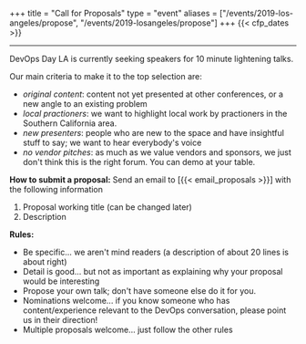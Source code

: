 +++
title = "Call for Proposals"
type = "event"
aliases = ["/events/2019-los-angeles/propose", "/events/2019-losangeles/propose"]
+++
  {{< cfp_dates >}}

<hr>
DevOps Day LA is currently seeking speakers for 10 minute lightening talks.

Our main criteria to make it to the top selection are:

- _original content_: content not yet presented at other conferences, or a new angle to an existing problem
- _local practioners_: we want to highlight local work by practioners in the Southern California area.
- _new presenters_: people who are new to the space and have insightful stuff to say; we want to hear everybody's voice
- _no vendor pitches_: as much as we value vendors and sponsors, we just don't think this is the right forum. You can demo at your table.

<strong>How to submit a proposal:</strong> Send an email to [{{< email_proposals >}}] with the following information
<ol>
	<li>Proposal working title (can be changed later)</li>
	<li>Description</li>
</ol>
<strong>Rules:</strong>
<ul>
	<li>Be specific... we aren't mind readers (a description of about 20 lines is about right)</li>
	<li>Detail is good... but not as important as explaining why your proposal would be interesting</li>
	<li>Propose your own talk; don't have someone else do it for you.</li>
	<li>Nominations welcome... if you know someone who has content/experience relevant to the DevOps conversation, please point us in their direction!</li>
	<li>Multiple proposals welcome... just follow the other rules</li>
</ul>

